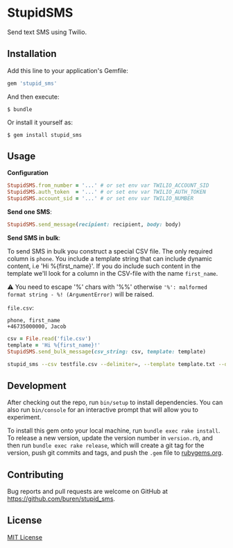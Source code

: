 # StupidSMS

Send text SMS using Twilio.

## Installation

Add this line to your application's Gemfile:

```ruby
gem 'stupid_sms'
```

And then execute:

    $ bundle

Or install it yourself as:

    $ gem install stupid_sms

## Usage

__Configuration__

```ruby
StupidSMS.from_number = '...' # or set env var TWILIO_ACCOUNT_SID
StupidSMS.auth_token  = '...' # or set env var TWILIO_AUTH_TOKEN
StupidSMS.account_sid = '...' # or set env var TWILIO_NUMBER
```

__Send one SMS__:

```ruby
StupidSMS.send_message(recipient: recipient, body: body)
```

__Send SMS in bulk__:

To send SMS in bulk you construct a special CSV file. The only required column is `phone`.
You include a template string that can include dynamic content, i.e 'Hi %{first_name}'. If you
do include such content in the template we'll look for a column in the CSV-file with the
name `first_name`.

:warning: You need to escape '%' chars with '%%' otherwise `'%': malformed format string - %! (ArgumentError)` will be raised.

`file.csv`:

```csv
phone, first_name
+46735000000, Jacob
```

```ruby
csv = File.read('file.csv')
template = 'Hi %{first_name}!'
StupidSMS.send_bulk_message(csv_string: csv, template: template)
```

```bash
stupid_sms --csv testfile.csv --delimiter=, --template template.txt --dry-run=true
```

## Development

After checking out the repo, run `bin/setup` to install dependencies. You can also run `bin/console` for an interactive prompt that will allow you to experiment.

To install this gem onto your local machine, run `bundle exec rake install`. To release a new version, update the version number in `version.rb`, and then run `bundle exec rake release`, which will create a git tag for the version, push git commits and tags, and push the `.gem` file to [rubygems.org](https://rubygems.org).

## Contributing

Bug reports and pull requests are welcome on GitHub at https://github.com/buren/stupid_sms.

## License

[MIT License](LICENSE.txt)
